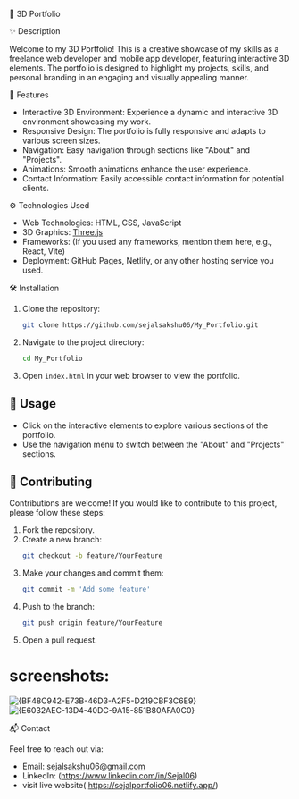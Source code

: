 🎨 3D Portfolio

✨ Description

Welcome to my 3D Portfolio! This is a creative showcase of my skills as a freelance web developer and mobile app developer, featuring interactive 3D elements. The portfolio is designed to highlight my projects, skills, and personal branding in an engaging and visually appealing manner.

 🚀 Features

- Interactive 3D Environment: Experience a dynamic and interactive 3D environment showcasing my work.
- Responsive Design: The portfolio is fully responsive and adapts to various screen sizes.
- Navigation: Easy navigation through sections like "About" and "Projects".
- Animations: Smooth animations enhance the user experience.
- Contact Information: Easily accessible contact information for potential clients.

⚙️ Technologies Used

- Web Technologies: HTML, CSS, JavaScript
- 3D Graphics: [Three.js](https://threejs.org/) 
- Frameworks: (If you used any frameworks, mention them here, e.g., React, Vite)
- Deployment: GitHub Pages, Netlify, or any other hosting service you used.

 🛠️ Installation


1. Clone the repository:
   ```bash
   git clone https://github.com/sejalsakshu06/My_Portfolio.git


2. Navigate to the project directory:
   ```bash
   cd My_Portfolio
   ```
3. Open `index.html` in your web browser to view the portfolio.

## 🎉 Usage

- Click on the interactive elements to explore various sections of the portfolio.
- Use the navigation menu to switch between the "About" and "Projects" sections.

## 🤝 Contributing

Contributions are welcome! If you would like to contribute to this project, please follow these steps:

1. Fork the repository.
2. Create a new branch:
   ```bash
   git checkout -b feature/YourFeature
   ```
3. Make your changes and commit them:
   ```bash
   git commit -m 'Add some feature'
   ```
4. Push to the branch:
   ```bash
   git push origin feature/YourFeature
   ```
5. Open a pull request.


# screenshots:
![{BF48C942-E73B-46D3-A2F5-D219CBF3C6E9}](https://github.com/user-attachments/assets/a0e89314-1287-42fa-853f-8a00ff9d9457)
![{E6032AEC-13D4-40DC-9A15-851B80AFA0C0}](https://github.com/user-attachments/assets/22f2421b-3ba5-451f-9b2a-388bfb8cf3f4)




📬 Contact

Feel free to reach out via:

- Email: [sejalsakshu06@gmail.com](mailto:sejalsakshu06@example.com)
- LinkedIn: (https://www.linkedin.com/in/Sejal06)
- visit live website( https://sejalportfolio06.netlify.app/)

